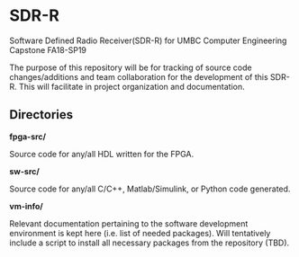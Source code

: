 # SDR-R
Software Defined Radio Receiver(SDR-R) for UMBC Computer Engineering Capstone FA18-SP19

The purpose of this repository will be for tracking of source code changes/additions and team collaboration for the development of this SDR-R. This will facilitate in project organization and documentation.

## Directories

__fpga-src/__

Source code for any/all HDL written for the FPGA.

__sw-src/__

Source code for any/all C/C++, Matlab/Simulink, or Python code generated.

__vm-info/__

Relevant documentation pertaining to the software development environment is kept here (i.e. list of needed packages). 
Will tentatively include a script to install all necessary packages from the repository (TBD).
